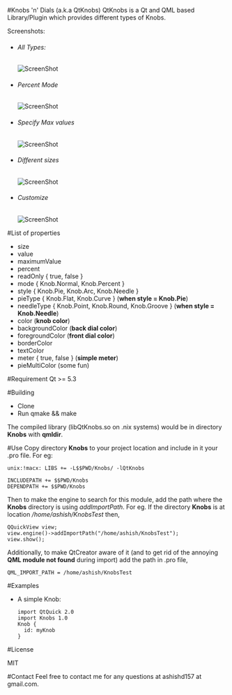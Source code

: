 #Knobs 'n' Dials (a.k.a QtKnobs)
QtKnobs is a Qt and QML based Library/Plugin which provides different types of Knobs.

Screenshots:
- ###### All Types:

  ![ScreenShot](https://raw.github.com/ashish157/Knobs-n-Dials-QML/master/Screenshot.png)

- ###### Percent Mode

  ![ScreenShot](https://raw.github.com/ashish157/Knobs-n-Dials-QML/master/Screenshot.png)

- ###### Specify Max values

  ![ScreenShot](https://raw.github.com/ashish157/Knobs-n-Dials-QML/master/Screenshot.png)
  
- ###### Different sizes

  ![ScreenShot](https://raw.github.com/ashish157/Knobs-n-Dials-QML/master/Screenshot.png)
  
- ###### Customize

  ![ScreenShot](https://raw.github.com/ashish157/Knobs-n-Dials-QML/master/Screenshot.png)

#List of properties
* size
* value
* maximumValue
* percent
* readOnly { true, false }
* mode { Knob.Normal, Knob.Percent }
* style { Knob.Pie, Knob.Arc, Knob.Needle }
* pieType { Knob.Flat, Knob.Curve  } (**when style = Knob.Pie**)
* needleType { Knob.Point, Knob.Round, Knob.Groove  } (**when style = Knob.Needle**)
* color (**knob color**)
* backgroundColor (**back dial color**)
* foregroundColor (**front dial color**)
* borderColor
* textColor
* meter { true, false } (**simple meter**)
* pieMultiColor (some fun)
 
#Requirement
Qt >= 5.3

#Building
* Clone
* Run qmake && make

The compiled library (libQtKnobs.so on .nix systems) would be in directory **Knobs** with **qmldir**.

#Use
Copy directory **Knobs** to your project location and include in it your .pro file.
For eg:
```
unix:!macx: LIBS += -L$$PWD/Knobs/ -lQtKnobs

INCLUDEPATH += $$PWD/Knobs
DEPENDPATH += $$PWD/Knobs
```
Then to make the engine to search for this module, add the path where the **Knobs** directory is using *addImportPath*. 
For eg. If the directory **Knobs** is at location */home/ashish/KnobsTest* then,
```
QQuickView view;
view.engine()->addImportPath("/home/ashish/KnobsTest");
view.show();
```

Additionally, to make QtCreator aware of it (and to get rid of the annoying **QML module not found** during import) add the path in .pro file,
```
QML_IMPORT_PATH = /home/ashish/KnobsTest
```

#Examples

* A simple Knob:
  
  ```
  import QtQuick 2.0
  import Knobs 1.0
  Knob {
    id: myKnob
  }
  ```

#License

MIT

#Contact
Feel free to contact me for any questions at ashishd157 at gmail.com.